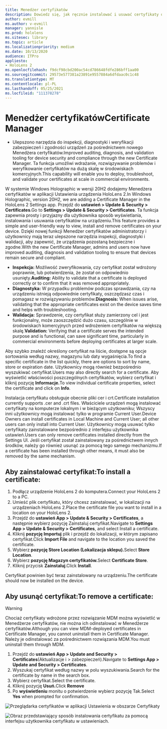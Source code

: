 ```yaml
---
title: Menedżer certyfikatów
description: Dowiedz się, jak ręcznie instalować i usuwać certyfikaty oraz zarządzać nimi na urządzeniach z rzeczywistością mieszaną HoloLens 2.
author: evmill
ms.author: v-evmill
manager: yannisle
ms.prod: hololens
ms.sitesec: library
ms.topic: article
ms.localizationpriority: medium
ms.date: 10/13/2020
audience: ITPro
appliesto:
- HoloLens 2
ms.openlocfilehash: f9dcf98cbd200ac54cd786648fdfe286bff1aa00
ms.sourcegitcommit: 29573e577381a23891e9557884a6dfdaac0c1c48
ms.translationtype: MT
ms.contentlocale: pl-PL
ms.lasthandoff: 05/25/2021
ms.locfileid: "111378278"
---
```

# <a name="certificate-manager"></a><span data-ttu-id="8c421-103">Menedżer certyfikatów</span><span class="sxs-lookup"><span data-stu-id="8c421-103">Certificate Manager</span></span>

- <span data-ttu-id="8c421-104">Ulepszono narzędzia do inspekcji, diagnostyki i weryfikacji zabezpieczeń i zgodności urządzeń za pośrednictwem nowego Menedżera certyfikatów.</span><span class="sxs-lookup"><span data-stu-id="8c421-104">Improved auditing, diagnosis, and validation tooling for device security and compliance through the new Certificate Manager.</span></span> <span data-ttu-id="8c421-105">Ta funkcja umożliwi wdrażanie, rozwiązywanie problemów i weryfikowanie certyfikatów na dużą skalę w środowiskach komercyjnych.</span><span class="sxs-lookup"><span data-stu-id="8c421-105">This capability will enable you to deploy, troubleshoot, and validate your certificates at scale in commercial environments.</span></span>

<span data-ttu-id="8c421-106">W systemie Windows Holographic w wersji 20H2 dodajemy Menedżera certyfikatów w aplikacji Ustawienia urządzenia HoloLens 2.</span><span class="sxs-lookup"><span data-stu-id="8c421-106">In Windows Holographic, version 20H2, we are adding a Certificate Manager in the HoloLens 2 Settings app.</span></span> <span data-ttu-id="8c421-107">Przejdź do **ustawień > Update & Security > Certificates**.</span><span class="sxs-lookup"><span data-stu-id="8c421-107">Go to **Settings > Update & Security > Certificates**.</span></span> <span data-ttu-id="8c421-108">Ta funkcja zapewnia prosty i przyjazny dla użytkownika sposób wyświetlania, instalowania i usuwania certyfikatów na urządzeniu.</span><span class="sxs-lookup"><span data-stu-id="8c421-108">This feature provides a simple and user-friendly way to view, install and remove certificates on your device.</span></span> <span data-ttu-id="8c421-109">Dzięki nowej funkcji Menedżer certyfikatów administratorzy i użytkownicy mają teraz ulepszone narzędzia inspekcji, diagnostyki i walidacji, aby zapewnić, że urządzenia pozostaną bezpieczne i zgodne.</span><span class="sxs-lookup"><span data-stu-id="8c421-109">With the new Certificate Manager, admins and users now have improved auditing, diagnosis and validation tooling to ensure that devices remain secure and compliant.</span></span> 

-   <span data-ttu-id="8c421-110">**Inspekcja:** Możliwość zweryfikowania, czy certyfikat został wdrożony poprawnie, lub potwierdzenia, że został on odpowiednio usunięty.</span><span class="sxs-lookup"><span data-stu-id="8c421-110">**Auditing:** Ability to validate that a certificate is deployed correctly or to confirm that it was removed appropriately.</span></span> 
-   <span data-ttu-id="8c421-111">**Diagnostyka:** W przypadku problemów podczas sprawdzania, czy na urządzeniu istnieją odpowiednie certyfikaty, oszczędzasz czas i pomagasz w rozwiązywaniu problemów.</span><span class="sxs-lookup"><span data-stu-id="8c421-111">**Diagnosis:** When issues arise, validating that the appropriate certificates exist on the device saves time and helps with troubleshooting.</span></span> 
-   <span data-ttu-id="8c421-112">**Walidacja:** Sprawdzenie, czy certyfikat służy zamierzony cel i jest funkcjonalny, może zaoszczędzić dużo czasu, szczególnie w środowiskach komercyjnych przed wdrożeniem certyfikatów na większą skalę.</span><span class="sxs-lookup"><span data-stu-id="8c421-112">**Validation:** Verifying that a certificate serves the intended purpose and is functional, can save significant time, particularly in commercial environments before deploying certificates at larger scale.</span></span>

<span data-ttu-id="8c421-113">Aby szybko znaleźć określony certyfikat na liście, dostępne są opcje sortowania według nazwy, magazynu lub daty wygaśnięcia.</span><span class="sxs-lookup"><span data-stu-id="8c421-113">To find a specific certificate in the list quickly, there are options to sort by name, store or expiration date.</span></span> <span data-ttu-id="8c421-114">Użytkownicy mogą również bezpośrednio wyszukiwać certyfikat.</span><span class="sxs-lookup"><span data-stu-id="8c421-114">Users may also directly search for a certificate.</span></span> <span data-ttu-id="8c421-115">Aby wyświetlić właściwości poszczególnych certyfikatów, wybierz certyfikat i kliknij pozycję **Informacje.**</span><span class="sxs-lookup"><span data-stu-id="8c421-115">To view individual certificate properties, select the certificate and click on **Info**.</span></span> 

<span data-ttu-id="8c421-116">Instalacja certyfikatu obsługuje obecnie pliki cer i crt.</span><span class="sxs-lookup"><span data-stu-id="8c421-116">Certificate installation currently supports .cer and .crt files.</span></span> <span data-ttu-id="8c421-117">Właściciele urządzeń mogą instalować certyfikaty na komputerze lokalnym i w bieżącym użytkowniku;  Wszyscy inni użytkownicy mogą instalować tylko w programie Current User.</span><span class="sxs-lookup"><span data-stu-id="8c421-117">Device Owners can install certificates in Local Machine and Current User;  all other users can only install into Current User.</span></span> <span data-ttu-id="8c421-118">Użytkownicy mogą usuwać tylko certyfikaty zainstalowane bezpośrednio z interfejsu użytkownika ustawień.</span><span class="sxs-lookup"><span data-stu-id="8c421-118">Users can only remove certificates installed directly from the Settings UI.</span></span> <span data-ttu-id="8c421-119">Jeśli certyfikat został zainstalowany za pośrednictwem innych środków, należy go również usunąć za pomocą tego samego mechanizmu.</span><span class="sxs-lookup"><span data-stu-id="8c421-119">If a certificate has been installed through other means, it must also be removed by the same mechanism.</span></span>

## <a name="to-install-a-certificate"></a><span data-ttu-id="8c421-120">Aby zainstalować certyfikat:</span><span class="sxs-lookup"><span data-stu-id="8c421-120">To install a certificate:</span></span> 

1.  <span data-ttu-id="8c421-121">Podłącz urządzenie HoloLens 2 do komputera.</span><span class="sxs-lookup"><span data-stu-id="8c421-121">Connect your HoloLens 2 to a PC.</span></span>
1.  <span data-ttu-id="8c421-122">Umieść plik certyfikatu, który chcesz zainstalować, w lokalizacji na urządzeniach HoloLens 2.</span><span class="sxs-lookup"><span data-stu-id="8c421-122">Place the certificate file you want to install in a location on your HoloLens 2.</span></span>
1.  <span data-ttu-id="8c421-123">Przejdź do **ustawień App > Update & Security > Certificates**, a następnie wybierz pozycję Zainstaluj certyfikat.</span><span class="sxs-lookup"><span data-stu-id="8c421-123">Navigate to **Settings App > Update & Security > Certificates**, and select Install a certificate.</span></span>
1.  <span data-ttu-id="8c421-124">Kliknij **pozycję Importuj** plik i przejdź do lokalizacji, w którym zapisano certyfikat.</span><span class="sxs-lookup"><span data-stu-id="8c421-124">Click **Import File** and navigate to the location you saved the certificate.</span></span>
1.  <span data-ttu-id="8c421-125">Wybierz **pozycję Store Location (Lokalizacja sklepu).**</span><span class="sxs-lookup"><span data-stu-id="8c421-125">Select **Store Location**.</span></span>
1.  <span data-ttu-id="8c421-126">Wybierz **pozycję Magazyn certyfikatów.**</span><span class="sxs-lookup"><span data-stu-id="8c421-126">Select **Certificate Store**.</span></span>
1.  <span data-ttu-id="8c421-127">Kliknij przycisk **Zainstaluj**.</span><span class="sxs-lookup"><span data-stu-id="8c421-127">Click **Install**.</span></span>

<span data-ttu-id="8c421-128">Certyfikat powinien być teraz zainstalowany na urządzeniu.</span><span class="sxs-lookup"><span data-stu-id="8c421-128">The certificate should now be installed on the device.</span></span>

## <a name="to-remove-a-certificate"></a><span data-ttu-id="8c421-129">Aby usunąć certyfikat:</span><span class="sxs-lookup"><span data-stu-id="8c421-129">To remove a certificate:</span></span> 
>[!WARNING]
> <span data-ttu-id="8c421-130">Chociaż certyfikaty wdrożone przez rozwiązanie MDM można wyświetlić w Menedżerze certyfikatów, nie można ich odinstalować w Menedżerze certyfikatów.</span><span class="sxs-lookup"><span data-stu-id="8c421-130">Although you can view MDM-deployed certificates in Certificate Manager, you cannot uninstall them in Certificate Manager.</span></span> <span data-ttu-id="8c421-131">Należy je odinstalować za pośrednictwem rozwiązania MDM.</span><span class="sxs-lookup"><span data-stu-id="8c421-131">You must uninstall them through MDM.</span></span>
1. <span data-ttu-id="8c421-132">Przejdź do **ustawień App > Update and Security > Certificates**(Aktualizacje i > zabezpieczeń).</span><span class="sxs-lookup"><span data-stu-id="8c421-132">Navigate to **Settings App > Update and Security > Certificates**.</span></span>
1. <span data-ttu-id="8c421-133">Wyszukaj certyfikat według nazwy w polu wyszukiwania.</span><span class="sxs-lookup"><span data-stu-id="8c421-133">Search for the certificate by name in the search box.</span></span>
1. <span data-ttu-id="8c421-134">Wybierz certyfikat.</span><span class="sxs-lookup"><span data-stu-id="8c421-134">Select the certificate.</span></span>
1. <span data-ttu-id="8c421-135">Kliknij pozycję **Usuń.**</span><span class="sxs-lookup"><span data-stu-id="8c421-135">Click **Remove**</span></span>
1. <span data-ttu-id="8c421-136">Po **wyświetleniu** monitu o potwierdzenie wybierz pozycję Tak.</span><span class="sxs-lookup"><span data-stu-id="8c421-136">Select **Yes** when prompted for confirmation.</span></span>



![Przeglądarka certyfikatów w aplikacji Ustawienia w obszarze Certyfikaty](images/certificate-viewer-device.jpg)

![Obraz przedstawiający sposób instalowania certyfikatu za pomocą interfejsu użytkownika certyfikatu w ustawieniach.](images/certificate-device-install.jpg)
